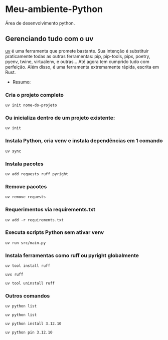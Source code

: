 # Meu-ambiente-Python
Área de desenvolvimento python.

## Gerenciando tudo com o uv

[uv](https://docs.astral.sh/uv/getting-started/) é uma ferramenta que promete bastante. Sua intenção é substituir praticamente todas as outras ferramentas: pip, pip-tools, pipx, poetry, pyenv, twine, virtualenv, e outras... Até agora tem cumprido tudo com perfeição. Além disso, é uma ferramenta extremamente rápida, escrita em Rust.

- Resumo:
### Cria o projeto completo
```uv init nome-do-projeto ```

### Ou inicializa dentro de um projeto existente:
```uv init ```

### Instala Python, cria venv e instala dependências em 1 comando
```uv sync ```

### Instala pacotes
```uv add requests ruff pyright ```

### Remove pacotes
```uv remove requests ```

### Requerimentos via requirements.txt
```uv add -r requirements.txt ```

### Executa scripts Python sem ativar venv
```uv run src/main.py ```

### Instala ferramentas como ruff ou pyright globalmente
```uv tool install ruff ```


```uvx ruff ```

```uv tool uninstall ruff ```

### Outros comandos
```uv python list ```

```uv python list ```

```uv python install 3.12.10 ```

```uv python pin 3.12.10 ```


